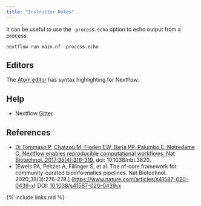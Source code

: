 ```yaml
---
title: "Instructor Notes"
---
```




It can be useful to use the `-process.echo` option to echo output from a process. 

~~~
nextflow run main.nf -process.echo
~~~


## Editors

The [Atom editor](https://atom.io/) has syntax highlighting for Nextflow.

## Help

* Nextflow [Gitter](https://gitter.im/nextflow-io/nextflow)


## References

* [Di Tommaso P, Chatzou M, Floden EW, Barja PP, Palumbo E, Notredame C. Nextflow enables reproducible computational workflows. Nat Biotechnol. 2017;35(4):316-319.](https://www.nature.com/articles/nbt.3820) doi: 10.1038/nbt.3820.
* [Ewels PA, Peltzer A, Fillinger S, et al. The nf-core framework for community-curated bioinformatics pipelines. Nat Biotechnol. 2020;38(3):276-278.] (https://www.nature.com/articles/s41587-020-0439-x)  DOI: [10.1038/s41587-020-0439-x](https://doi.org/10.1038/s41587-020-0439-x)

{% include links.md %}
